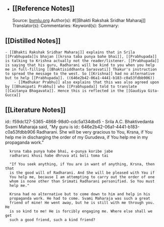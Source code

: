 - ## [[Reference Notes]]
  Source: [bvmlu.org](https://www.bvmlu.org/SBRSM/books/ANGELS.PDF)
  Author(s): #[[Bhakti Rakshak Sridhar Maharaj]] 
  Translator(s):
  Commentaries:
  Keyword(s):
  Summary:
## [[Distilled Notes]]
	- [[Bhakti Rakshak Sridhar Maharaj]] explains that in Srila [[Prabhupada]]s bhajan [[krsna taba punya bahe bhai]], [[Prabhupada]] is talking to Krishna actually not the reader/listener. [[Prabhupada]] is saying that his guru, Radharani will be kind to you when you help me in full-filling [[Bhaktisiddhanta Sarasvati]] Thakur's instruction to spread the message to the west. So [[Krishna]] had no alternative but to help [[Prabhupada]]. ((646e2b42-06a1-4441-b183-c0a53fdbb906))
		- [[Madhukar Prabhu]] also explains that this was also agreed upon by [[Bhumipati Prabhu]] who [[Prabhupada]] told to translate [[Caitanya Bhagavata]]. Hence this is reflected in the [[Gaudiya Gita-Gucca]]
## [[Literature Notes]]
id:: f59dc127-5365-4868-98d0-cdc5a134dbd5
	- Srila A.C. Bhaktivedanta Svami Maharaja said, "My guru is
	  id:: 646e2b42-06a1-4441-b183-c0a53fdbb906
	  Radharani. She will be very gracious to You, Krsna, if You help me in
	  discharging the order of my Gurudeva, if You help me in my
	  propaganda work."
	  
	  krsna taba punya habe bhai, e-punya koribe jabe
	  radharani khusi habe dhruva ati boli toma tai
	  
	  "If You seek anything, if You are in want of anything, Krsna, then that
	  is the good will of Radharani. And She will be pleased with You if
	  You help me, because I am attempting to carry out the order of one
	  whom is none other than Srimati Radharani personified. So You must
	  help me."
	  
	  Krsna had no alternative but to come down to him and help in his
	  propaganda work. He had to come. Svami Maharaja was such a great
	  friend of mine! He went away, but he is still with me through you. He
	  is so kind to me! He is forcibly engaging me. Where else shall we get
	  such a good friend, such a kind friend?